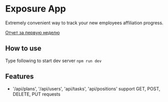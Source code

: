 # Exposure App
Extremely convenient way to track your new employees affiliation progress.

[Отчет за первую неделю](https://youtu.be/-ZwnUnwZZlc)

## How to use
  Type following to start dev server
  `npm run dev`

## Features
  - '/api/plans', '/api/users', 'api/tasks', 'api/positions' support GET, POST, DELETE, PUT requests